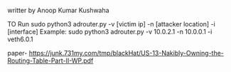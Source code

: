 writter by Anoop Kumar Kushwaha


TO Run
    sudo python3 adrouter.py -v [victim ip] -n [attacker location] -i [interface]
    Example: sudo python3 adrouter.py -v 10.0.2.1 -n 10.0.0.1 -i veth6.0.1

paper-  https://junk.731my.com/tmp/blackHat/US-13-Nakibly-Owning-the-Routing-Table-Part-II-WP.pdf
